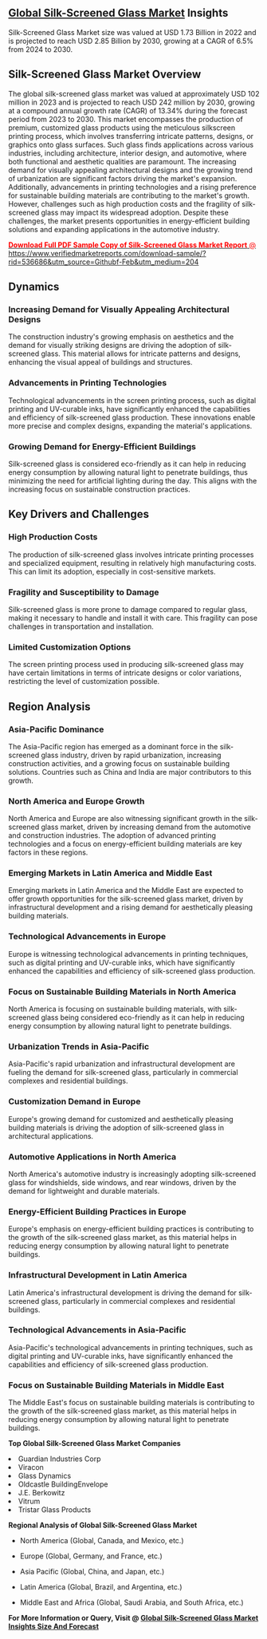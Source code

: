 <h2><a href="https://www.verifiedmarketreports.com/download-sample/?rid=536686&amp;utm_source=Githubf&amp;utm_medium=204" target="_blank">Global Silk-Screened Glass Market</a> Insights</h2><p>Silk-Screened Glass Market size was valued at USD 1.73 Billion in 2022 and is projected to reach USD 2.85 Billion by 2030, growing at a CAGR of 6.5% from 2024 to 2030.</p><p> <h2>Silk-Screened Glass Market Overview</h2> <p>The global silk-screened glass market was valued at approximately USD 102 million in 2023 and is projected to reach USD 242 million by 2030, growing at a compound annual growth rate (CAGR) of 13.34% during the forecast period from 2023 to 2030. This market encompasses the production of premium, customized glass products using the meticulous silkscreen printing process, which involves transferring intricate patterns, designs, or graphics onto glass surfaces. Such glass finds applications across various industries, including architecture, interior design, and automotive, where both functional and aesthetic qualities are paramount. The increasing demand for visually appealing architectural designs and the growing trend of urbanization are significant factors driving the market's expansion. Additionally, advancements in printing technologies and a rising preference for sustainable building materials are contributing to the market's growth. However, challenges such as high production costs and the fragility of silk-screened glass may impact its widespread adoption. Despite these challenges, the market presents opportunities in energy-efficient building solutions and expanding applications in the automotive industry. </p> <p><a href="https://www.verifiedmarketreports.com/download-sample/?rid=563238"><p><span class=""><span style="color: #ff0000;"><strong>Download Full PDF Sample Copy of Silk-Screened Glass Market Report</strong> @ </span><a href="https://www.verifiedmarketreports.com/download-sample/?rid=536686&amp;utm_source=Githubf-Feb&amp;utm_medium=204" target="_blank">https://www.verifiedmarketreports.com/download-sample/?rid=536686&amp;utm_source=Githubf-Feb&amp;utm_medium=204</a></span></p></a></p> <h2>Dynamics</h2> <h3>Increasing Demand for Visually Appealing Architectural Designs</h3> <p>The construction industry's growing emphasis on aesthetics and the demand for visually striking designs are driving the adoption of silk-screened glass. This material allows for intricate patterns and designs, enhancing the visual appeal of buildings and structures. </p> <h3>Advancements in Printing Technologies</h3> <p>Technological advancements in the screen printing process, such as digital printing and UV-curable inks, have significantly enhanced the capabilities and efficiency of silk-screened glass production. These innovations enable more precise and complex designs, expanding the material's applications. </p> <h3>Growing Demand for Energy-Efficient Buildings</h3> <p>Silk-screened glass is considered eco-friendly as it can help in reducing energy consumption by allowing natural light to penetrate buildings, thus minimizing the need for artificial lighting during the day. This aligns with the increasing focus on sustainable construction practices. </p> <h2>Key Drivers and Challenges</h2> <h3>High Production Costs</h3> <p>The production of silk-screened glass involves intricate printing processes and specialized equipment, resulting in relatively high manufacturing costs. This can limit its adoption, especially in cost-sensitive markets. </p> <h3>Fragility and Susceptibility to Damage</h3> <p>Silk-screened glass is more prone to damage compared to regular glass, making it necessary to handle and install it with care. This fragility can pose challenges in transportation and installation. </p> <h3>Limited Customization Options</h3> <p>The screen printing process used in producing silk-screened glass may have certain limitations in terms of intricate designs or color variations, restricting the level of customization possible. </p> <h2>Region Analysis</h2> <h3>Asia-Pacific Dominance</h3> <p>The Asia-Pacific region has emerged as a dominant force in the silk-screened glass industry, driven by rapid urbanization, increasing construction activities, and a growing focus on sustainable building solutions. Countries such as China and India are major contributors to this growth. </p> <h3>North America and Europe Growth</h3> <p>North America and Europe are also witnessing significant growth in the silk-screened glass market, driven by increasing demand from the automotive and construction industries. The adoption of advanced printing technologies and a focus on energy-efficient building materials are key factors in these regions. </p> <h3>Emerging Markets in Latin America and Middle East</h3> <p>Emerging markets in Latin America and the Middle East are expected to offer growth opportunities for the silk-screened glass market, driven by infrastructural development and a rising demand for aesthetically pleasing building materials. </p> <h3>Technological Advancements in Europe</h3> <p>Europe is witnessing technological advancements in printing techniques, such as digital printing and UV-curable inks, which have significantly enhanced the capabilities and efficiency of silk-screened glass production. </p> <h3>Focus on Sustainable Building Materials in North America</h3> <p>North America is focusing on sustainable building materials, with silk-screened glass being considered eco-friendly as it can help in reducing energy consumption by allowing natural light to penetrate buildings. </p> <h3>Urbanization Trends in Asia-Pacific</h3> <p>Asia-Pacific's rapid urbanization and infrastructural development are fueling the demand for silk-screened glass, particularly in commercial complexes and residential buildings. </p> <h3>Customization Demand in Europe</h3> <p>Europe's growing demand for customized and aesthetically pleasing building materials is driving the adoption of silk-screened glass in architectural applications. </p> <h3>Automotive Applications in North America</h3> <p>North America's automotive industry is increasingly adopting silk-screened glass for windshields, side windows, and rear windows, driven by the demand for lightweight and durable materials. </p> <h3>Energy-Efficient Building Practices in Europe</h3> <p>Europe's emphasis on energy-efficient building practices is contributing to the growth of the silk-screened glass market, as this material helps in reducing energy consumption by allowing natural light to penetrate buildings. </p> <h3>Infrastructural Development in Latin America</h3> <p>Latin America's infrastructural development is driving the demand for silk-screened glass, particularly in commercial complexes and residential buildings. </p> <h3>Technological Advancements in Asia-Pacific</h3> <p>Asia-Pacific's technological advancements in printing techniques, such as digital printing and UV-curable inks, have significantly enhanced the capabilities and efficiency of silk-screened glass production. </p> <h3>Focus on Sustainable Building Materials in Middle East</h3> <p>The Middle East's focus on sustainable building materials is contributing to the growth of the silk-screened glass market, as this material helps in reducing energy consumption by allowing natural light to penetrate buildings.</p><p><strong>Top Global Silk-Screened Glass Market Companies</strong></p><div data-test-id=""><p><li>Guardian Industries Corp</li><li> Viracon</li><li> Glass Dynamics</li><li> Oldcastle BuildingEnvelope</li><li> J.E. Berkowitz</li><li> Vitrum</li><li> Tristar Glass Products</li></p><div><strong>Regional Analysis of&nbsp;Global Silk-Screened Glass Market</strong></div><ul><li dir="ltr"><p dir="ltr">North America&nbsp;(Global, Canada, and Mexico, etc.)</p></li><li dir="ltr"><p dir="ltr">Europe (Global, Germany, and France, etc.)</p></li><li dir="ltr"><p dir="ltr">Asia Pacific&nbsp;(Global, China, and Japan, etc.)</p></li><li dir="ltr"><p dir="ltr">Latin America&nbsp;(Global, Brazil, and Argentina, etc.)</p></li><li dir="ltr">Middle East and Africa&nbsp;(Global, Saudi Arabia, and South Africa, etc.)</li></ul><p><strong>For More Information or Query, Visit @&nbsp;</strong><strong><a href="https://www.verifiedmarketreports.com/product/silk-screened-glass-market-size-and-forecast/?utm_source=Githubf&amp;utm_medium=204" target="_blank">Global Silk-Screened Glass Market Insights Size And Forecast</a></strong></p></div>
